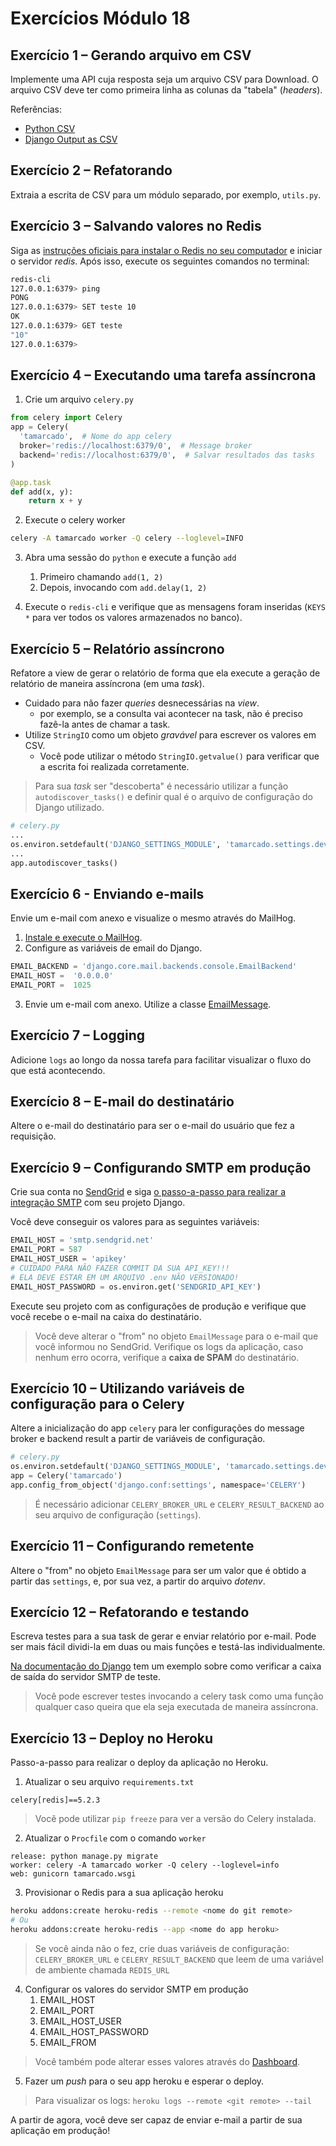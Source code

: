 # Exercícios Módulo 18


## Exercício 1 – Gerando arquivo em CSV

Implemente uma API cuja resposta seja um arquivo CSV para Download. O arquivo CSV deve ter como primeira linha as colunas da "tabela" (*headers*).

Referências:
- [Python CSV](https://docs.python.org/3/library/csv.html)
- [Django Output as CSV](https://docs.djangoproject.com/en/4.0/howto/outputting-csv/#using-the-python-csv-library)


## Exercício 2 – Refatorando

Extraia a escrita de CSV para um módulo separado, por exemplo, `utils.py`.


## Exercício 3 –  Salvando valores no Redis

Siga as [instruções oficiais para instalar o Redis no seu computador](https://redis.io/docs/getting-started/installation/) e iniciar o servidor *redis*. Após isso, execute os seguintes comandos no terminal:
```bash
redis-cli
127.0.0.1:6379> ping
PONG
127.0.0.1:6379> SET teste 10
OK
127.0.0.1:6379> GET teste
"10"
127.0.0.1:6379>
```


## Exercício 4 – Executando uma tarefa assíncrona

1. Crie um arquivo `celery.py`
```python
from celery import Celery
app = Celery(
  'tamarcado',  # Nome do app celery
  broker='redis://localhost:6379/0',  # Message broker
  backend='redis://localhost:6379/0',  # Salvar resultados das tasks
)

@app.task
def add(x, y):
    return x + y
```

2. Execute o celery worker
```bash
celery -A tamarcado worker -Q celery --loglevel=INFO
```

3. Abra uma sessão do `python` e execute a função `add`
   1. Primeiro chamando `add(1, 2)`
   2. Depois, invocando com `add.delay(1, 2)`

4. Execute o `redis-cli` e verifique que as mensagens foram inseridas (`KEYS *` para ver todos os valores armazenados no banco).


## Exercício 5 – Relatório assíncrono

Refatore a view de gerar o relatório de forma que ela execute a geração de relatório de maneira assíncrona (em uma *task*).

* Cuidado para não fazer *queries* desnecessárias na *view*.
  * por exemplo, se a consulta vai acontecer na task, não é preciso fazê-la antes de chamar a task.
* Utilize `StringIO` como um objeto *gravável* para escrever os valores em CSV.
  * Você pode utilizar o método `StringIO.getvalue()` para verificar que a escrita foi realizada corretamente.

> Para sua *task* ser "descoberta" é necessário utilizar a função `autodiscover_tasks()` e definir qual é o arquivo de configuração do Django utilizado.

```python
# celery.py
...
os.environ.setdefault('DJANGO_SETTINGS_MODULE', 'tamarcado.settings.dev')
...
app.autodiscover_tasks()
```


## Exercício 6 - Enviando e-mails

Envie um e-mail com anexo e visualize o mesmo através do MailHog.

1. [Instale e execute o MailHog](https://github.com/mailhog/MailHog/releases/v1.0.0).
2. Configure as variáveis de email do Django.
```python
EMAIL_BACKEND = 'django.core.mail.backends.console.EmailBackend'
EMAIL_HOST =  '0.0.0.0'
EMAIL_PORT =  1025
```
3. Envie um e-mail com anexo. Utilize a classe [EmailMessage](https://docs.djangoproject.com/en/4.0/topics/email/#emailmessage-objects).


## Exercício 7 – Logging

Adicione `logs` ao longo da nossa tarefa para facilitar visualizar o fluxo do que está acontecendo.


## Exercício 8 – E-mail do destinatário

Altere o e-mail do destinatário para ser o e-mail do usuário que fez a requisição.


## Exercício 9 – Configurando SMTP em produção

Crie sua conta no [SendGrid](https://signup.sendgrid.com/) e siga [o passo-a-passo para realizar a integração SMTP](https://app.sendgrid.com/guide/integrate/langs/smtp) com seu projeto Django.

Você deve conseguir os valores para as seguintes variáveis:
```python
EMAIL_HOST = 'smtp.sendgrid.net'
EMAIL_PORT = 587
EMAIL_HOST_USER = 'apikey'
# CUIDADO PARA NÃO FAZER COMMIT DA SUA API_KEY!!!
# ELA DEVE ESTAR EM UM ARQUIVO .env NÃO VERSIONADO!
EMAIL_HOST_PASSWORD = os.environ.get('SENDGRID_API_KEY')
```

Execute seu projeto com as configurações de produção e verifique que você recebe o e-mail na caixa do destinatário.

> Você deve alterar o "from" no objeto `EmailMessage` para o e-mail que você informou no SendGrid.
> Verifique os logs da aplicação, caso nenhum erro ocorra, verifique a **caixa de SPAM** do destinatário.


## Exercício 10 – Utilizando variáveis de configuração para o Celery

Altere a inicialização do app `celery` para ler configurações do message broker e backend result a partir de variáveis de configuração.


```python
# celery.py
os.environ.setdefault('DJANGO_SETTINGS_MODULE', 'tamarcado.settings.dev')
app = Celery('tamarcado')
app.config_from_object('django.conf:settings', namespace='CELERY')
```

> É necessário adicionar `CELERY_BROKER_URL` e `CELERY_RESULT_BACKEND` ao seu arquivo de configuração (`settings`).


## Exercício 11 – Configurando remetente

Altere o "from" no objeto `EmailMessage` para ser um valor que é obtido a partir das `settings`, e, por sua vez, a partir do arquivo *dotenv*.


## Exercício 12 – Refatorando e testando

Escreva testes para a sua task de gerar e enviar relatório por e-mail. Pode ser mais fácil dividi-la em duas ou mais funções e testá-las individualmente.

[Na documentação do Django](https://docs.djangoproject.com/pt-br/4.0/topics/testing/tools/#email-services) tem um exemplo sobre como verificar a caixa de saída do servidor SMTP de teste.

> Você pode escrever testes invocando a celery task como uma função qualquer caso queira que ela seja executada de maneira assíncrona.


## Exercício 13 –  Deploy no Heroku

Passo-a-passo para realizar o deploy da aplicação no Heroku.

1. Atualizar o seu arquivo `requirements.txt`
```text
celery[redis]==5.2.3
```
> Você pode utilizar `pip freeze` para ver a versão do Celery instalada.

2. Atualizar o `Procfile` com o comando `worker`
```Procfile
release: python manage.py migrate
worker: celery -A tamarcado worker -Q celery --loglevel=info
web: gunicorn tamarcado.wsgi
```

3. Provisionar o Redis para a sua aplicação heroku
```bash
heroku addons:create heroku-redis --remote <nome do git remote>
# Ou
heroku addons:create heroku-redis --app <nome do app heroku>
```

> Se você ainda não o fez, crie duas variáveis de configuração: `CELERY_BROKER_URL` e `CELERY_RESULT_BACKEND` que leem de uma variável de ambiente chamada `REDIS_URL`

4. Configurar os valores do servidor SMTP em produção
   1. EMAIL_HOST
   2. EMAIL_PORT
   3. EMAIL_HOST_USER
   4. EMAIL_HOST_PASSWORD
   5. EMAIL_FROM

> Você também pode alterar esses valores através do [Dashboard](https://dashboard.heroku.com).

5. Fazer um *push* para o seu app heroku e esperar o deploy.

> Para visualizar os logs: `heroku logs --remote <git remote> --tail`

A partir de agora, você deve ser capaz de enviar e-mail a partir de sua aplicação em produção!